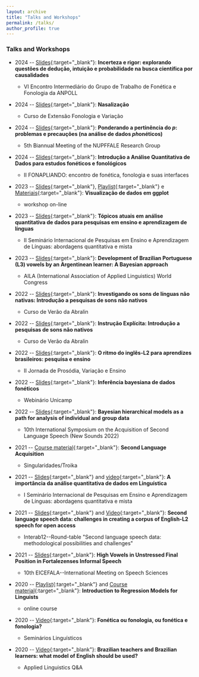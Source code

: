 ```yaml
---
layout: archive
title: "Talks and Workshops"
permalink: /talks/
author_profile: true
---
```


### Talks and Workshops

- 2024 -- [Slides](/files/2024GT/gt2024.html){:target="_blank"}: **Incerteza e rigor: explorando questões de dedução, intuição e probabilidade na busca científica por causalidades**
  - VI Encontro Intermediário do Grupo de Trabalho de Fonética e Fonologia da ANPOLL
- 2024 -- [Slides](/files/nasalizacao.pdf){:target="_blank"}: **Nasalização**
  - Curso de Extensão Fonologia e Variação
- 2024 -- [Slides](/files/2024NUPFFALE/NUPFFALE-slides/NUPFFALE-slides.html){:target="_blank"}: **Ponderando a pertinência do *p*: problemas e precauções (na análise de dados *ph*onéticos)**
  - 5th Biannual Meeting of the NUPFFALE Research Group
- 2024 -- [Slides](/files/2024UFSC/UFSC-slides/curso-stats-UFSC.html){:target="_blank"}: **Introdução a Análise Quantitativa de Dados para estudos fonéticos e fonológicos** 
  - II FONAPLIANDO: encontro de fonética, fonologia e suas interfaces

- 2023 -- [Slides](https://guilhermegarcia.github.io/ggplot2023/){:target="_blank"}, [Playlist](https://www.youtube.com/playlist?list=PL3Qku9eEGkK0FgvP3_Z0worKF-07KVcaq){:target="_blank"} e [Materiais](https://gdgarcia.ca/ggplot){:target="_blank"}: **Visualização de dados em ggplot** 
  - workshop on-line
- 2023 -- [Slides](/files/2023-sem-ens-aprend-lgs-quant.pdf){:target="_blank"}: **Tópicos atuais em análise quantitativa de dados para pesquisas em ensino e aprendizagem de línguas**
  - II Seminário Internacional de Pesquisas em Ensino e Aprendizagem de Línguas: abordagens quantitativa e mista
- 2023 -- [Slides](/files/2023-AILA.pdf){:target="_blank"}: **Development of Brazilian Portuguese (L3) vowels by an Argentinean learner: A Bayesian approach**
  - AILA (International Association of Applied Linguistics) World Congress

- 2022 -- [Slides](/files/2022-Abralin-cap-1.pdf){:target="_blank"}: **Investigando os sons de línguas não nativas: Introdução a pesquisas de sons não nativos** 
  - Curso de Verão da Abralin
- 2022 -- [Slides](/files/2022-Abralin-InstrExpl.pdf){:target="_blank"}: **Instrução Explícita: Introdução a pesquisas de sons não nativos**
  - Curso de Verão da Abralin
- 2022 -- [Slides](/files/2022-prosVarEnsino.pdf){:target="_blank"}: **O ritmo do inglês-L2 para aprendizes brasileiros: pesquisa e ensino**
  - II Jornada de Prosódia, Variação e Ensino
- 2022 -- [Slides](/files/2022-webinarioBayes.pdf){:target="_blank"}: **Inferência bayesiana de dados fonéticos**
  - Webinário Unicamp
- 2022 -- [Slides](/files/2021-sem-ens-aprend-lgs-quant.pdf){:target="_blank"}: **Bayesian hierarchical models as a path for analysis of individual and group data**
  - 10th International Symposium on the Acquisition of Second Language Speech (New Sounds 2022)

- 2021 -- [Course material](https://www.dropbox.com/sh/d7a9yi49tvp3uiz/AABnkn5v-cGKuHpIxStSZngza?dl=0){:target="_blank"}: **Second Language Acquisition** 
  - Singularidades/Troika
- 2021 -- [Slides](/files/2021-sem-ens-aprend-lgs-quant.pdf){:target="_blank"} and [video](https://www.youtube.com/watch?v=feY5lCPYsYM){:target="_blank"}: **A importância da análise quantitativa de dados em Linguística**
  - I Seminário Internacional de Pesquisas em Ensino e Aprendizagem de Línguas: abordagens quantitativa e mista
- 2021 -- [Slides](https://ronaldolimajr.github.io/files/2021_interab_roundTable.pdf){:target="_blank"} and [Video](https://www.youtube.com/watch?v=-K4GGSkHsXo){:target="_blank"}: **Second language speech data: challenges in creating a corpus of English-L2 speech for open access**
  - Interab12--Round-table "Second language speech data: methodological possibilities and challenges"
- 2021 -- [Slides](https://ronaldolimajr.github.io/files/vowelsInFortaleza.pdf){:target="_blank"}: **High Vowels in Unstressed Final Position in Fortalezenses Informal Speech**
  - 10th EICEFALA--International Meeting on Speech Sciences

- 2020 -- [Playlist](https://www.youtube.com/playlist?list=PL3Qku9eEGkK1TF274nuIva85i4RaeIvOw){:target="_blank"} and [Course material](https://www.dropbox.com/sh/h6w3qmoygq9hirf/AADxyv5YgrEO_0JJJaH4ZRhEa?dl=0){:target="_blank"}: **Introduction to Regression Models for Linguists** 
  -  online course
- 2020 -- [Video](https://www.youtube.com/watch?v=-DJfiCY8hx8){:target="_blank"}: **Fonética ou fonologia, ou fonética e fonologia?**
  -  Seminários Linguísticos
- 2020 -- [Video](https://www.youtube.com/watch?v=PAdDPtB0xsc){:target="_blank"}: **Brazilian teachers and Brazilian learners: what model of English should be used?**
  - Applied Linguistics Q&A






<!--
{% if site.talkmap_link == true %}

<p style="text-decoration:underline;"><a href="/talkmap.html">See a map of all the places I've given a talk!</a></p>

{% endif %}

{% for post in site.talks reversed %}
  {% include archive-single-talk.html %}
{% endfor %}
-->